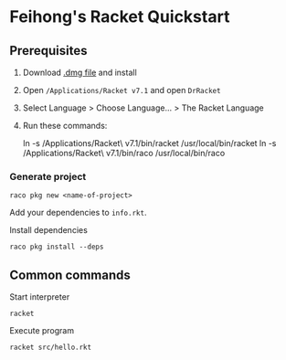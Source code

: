 # Feihong's Racket Quickstart

## Prerequisites

1. Download [.dmg file](https://racket-lang.org/download/) and install
1. Open `/Applications/Racket v7.1` and open `DrRacket`
1. Select Language > Choose Language... > The Racket Language
1. Run these commands:

      ln -s /Applications/Racket\ v7.1/bin/racket /usr/local/bin/racket
      ln -s /Applications/Racket\ v7.1/bin/raco /usr/local/bin/raco

### Generate project

    raco pkg new <name-of-project>

Add your dependencies to `info.rkt`.

Install dependencies

    raco pkg install --deps

## Common commands

Start interpreter

    racket

Execute program

    racket src/hello.rkt
